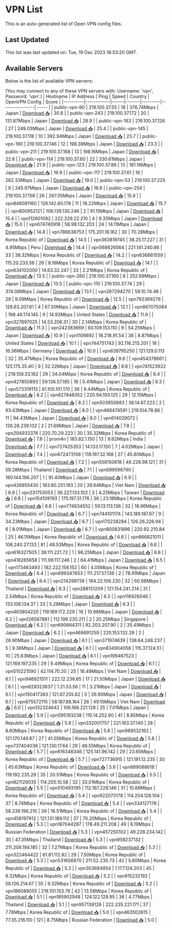 # VPN List

This is an auto-generated list of Open VPN config files.

## Last Updated

This list was last updated on: Tue, 19 Dec 2023 18:53:20 GMT.

## Available Servers

Below is the list of available VPN servers:

(You may connect to any of these VPN servers with: Username: 'vpn', Password: 'vpn'.)
| Hostname | IP Address | Ping | Speed | Country | OpenVPN Config | Score |
|----------|------------|------|-------|---------|----------------| ----- |
| public-vpn-90 | 219.100.37.55 | 18 | 376.74Mbps | Japan | [Download 📥](./configs/server_0_JP.ovpn) | 30.8 |
| public-vpn-243 | 219.100.37.172 | 20 | 131.87Mbps | Japan | [Download 📥](./configs/server_1_JP.ovpn) | 28.9 |
| public-vpn-163 | 219.100.37.126 | 27 | 249.03Mbps | Japan | [Download 📥](./configs/server_2_JP.ovpn) | 25.4 |
| public-vpn-145 | 219.100.37.118 | 10 | 392.94Mbps | Japan | [Download 📥](./configs/server_3_JP.ovpn) | 23.7 |
| public-vpn-190 | 219.100.37.146 | 12 | 198.39Mbps | Japan | [Download 📥](./configs/server_4_JP.ovpn) | 23.3 |
| public-vpn-211 | 219.100.37.168 | 13 | 198.16Mbps | Japan | [Download 📥](./configs/server_5_JP.ovpn) | 22.6 |
| public-vpn-114 | 219.100.37.60 | 22 | 330.61Mbps | Japan | [Download 📥](./configs/server_6_JP.ovpn) | 21.9 |
| public-vpn-123 | 219.100.37.89 | 13 | 181.18Mbps | Japan | [Download 📥](./configs/server_7_JP.ovpn) | 19.9 |
| public-vpn-117 | 219.100.37.61 | 16 | 262.33Mbps | Japan | [Download 📥](./configs/server_8_JP.ovpn) | 19.0 |
| public-vpn-53 | 219.100.37.225 | 9 | 245.97Mbps | Japan | [Download 📥](./configs/server_9_JP.ovpn) | 16.8 |
| public-vpn-254 | 219.100.37.158 | 26 | 267.05Mbps | Japan | [Download 📥](./configs/server_10_JP.ovpn) | 15.9 |
| vpn846081160 | 126.142.60.178 | 11 | 18.22Mbps | Japan | [Download 📥](./configs/server_11_JP.ovpn) | 15.7 |
| vpn800952121 | 106.139.130.246 | 2 | 91.15Mbps | Japan | [Download 📥](./configs/server_12_JP.ovpn) | 15.4 |
| vpn112601092 | 222.229.22.210 | 4 | 9.35Mbps | Japan | [Download 📥](./configs/server_13_JP.ovpn) | 15.0 |
| vpn674740918 | 58.98.132.203 | 24 | 14.11Mbps | Japan | [Download 📥](./configs/server_14_JP.ovpn) | 14.8 |
| vpn786638753 | 175.201.16.162 | 30 | 70.28Mbps | Korea Republic of | [Download 📥](./configs/server_15_KR.ovpn) | 14.5 |
| vpn363819745 | 38.25.17.227 | 31 | 4.95Mbps | Peru | [Download 📥](./configs/server_16_PE.ovpn) | 14.4 |
| vpn568626564 | 221.141.240.86 | 33 | 38.32Mbps | Korea Republic of | [Download 📥](./configs/server_17_KR.ovpn) | 14.2 |
| vpn636861559 | 115.20.233.56 | 26 | 8.16Mbps | Korea Republic of | [Download 📥](./configs/server_18_KR.ovpn) | 14.1 |
| vpn634102000 | 14.63.32.247 | 33 | 2.21Mbps | Korea Republic of | [Download 📥](./configs/server_19_KR.ovpn) | 13.5 |
| public-vpn-260 | 219.100.37.160 | 8 | 252.69Mbps | Japan | [Download 📥](./configs/server_20_JP.ovpn) | 13.5 |
| public-vpn-110 | 219.100.37.74 | 29 | 374.08Mbps | Japan | [Download 📥](./configs/server_21_JP.ovpn) | 13.1 |
| vpn287294270 | 59.10.74.46 | 29 | 9.09Mbps | Korea Republic of | [Download 📥](./configs/server_22_KR.ovpn) | 12.5 |
| vpn792369276 | 126.63.207.61 | 4 | 67.30Mbps | Japan | [Download 📥](./configs/server_23_JP.ovpn) | 12.1 |
| vpn867075084 | 198.46.174.145 | 9 | 14.93Mbps | United States | [Download 📥](./configs/server_24_US.ovpn) | 11.9 |
| vpn327897025 | 14.53.206.31 | 30 | 2.14Mbps | Korea Republic of | [Download 📥](./configs/server_25_KR.ovpn) | 11.3 |
| vpn242383669 | 60.109.153.110 | 9 | 54.25Mbps | Japan | [Download 📥](./configs/server_26_JP.ovpn) | 10.9 |
| vpn1106692 | 18.218.91.54 | 38 | 8.87Mbps | United States | [Download 📥](./configs/server_27_US.ovpn) | 10.1 |
| vpn744751743 | 92.116.213.201 | 18 | 16.36Mbps | Germany | [Download 📥](./configs/server_28_DE.ovpn) | 10.0 |
| vpn639795250 | 121.129.0.113 | 32 | 35.47Mbps | Korea Republic of | [Download 📥](./configs/server_29_KR.ovpn) | 9.8 |
| vpn454378661 | 125.175.35.40 | 9 | 32.22Mbps | Japan | [Download 📥](./configs/server_30_JP.ovpn) | 8.8 |
| vpn741523922 | 218.159.33.162 | 29 | 34.04Mbps | Korea Republic of | [Download 📥](./configs/server_31_KR.ovpn) | 8.4 |
| vpn427850893 | 59.136.57.185 | 19 | 0.41Mbps | Japan | [Download 📥](./configs/server_32_JP.ovpn) | 8.3 |
| vpn573319113 | 61.105.101.170 | 36 | 9.44Mbps | Korea Republic of | [Download 📥](./configs/server_33_KR.ovpn) | 8.2 |
| vpn827848352 | 220.94.193.125 | 29 | 12.15Mbps | Korea Republic of | [Download 📥](./configs/server_34_KR.ovpn) | 8.2 |
| vpn503950683 | 36.14.87.223 | 2 | 93.43Mbps | Japan | [Download 📥](./configs/server_35_JP.ovpn) | 8.0 |
| vpn468474591 | 219.104.78.86 | 11 | 94.43Mbps | Japan | [Download 📥](./configs/server_36_JP.ovpn) | 8.0 |
| vpn614029072 | 126.28.239.132 | 2 | 21.69Mbps | Japan | [Download 📥](./configs/server_37_JP.ovpn) | 7.8 |
| vpn294933376 | 220.70.29.223 | 30 | 35.32Mbps | Korea Republic of | [Download 📥](./configs/server_38_KR.ovpn) | 7.8 |
| prom4n | 183.82.1.150 | 13 | 9.62Mbps | India | [Download 📥](./configs/server_39_IN.ovpn) | 7.7 |
| vpn727425353 | 14.133.17.150 | 7 | 4.02Mbps | Japan | [Download 📥](./configs/server_40_JP.ovpn) | 7.4 |
| vpn672473158 | 119.197.32.168 | 27 | 45.80Mbps | Korea Republic of | [Download 📥](./configs/server_41_KR.ovpn) | 7.2 |
| vpn558150618 | 49.228.98.121 | 31 | 59.28Mbps | Thailand | [Download 📥](./configs/server_42_TH.ovpn) | 7.1 |
| vpn699596790 | 180.144.196.207 | 1 | 91.40Mbps | Japan | [Download 📥](./configs/server_43_JP.ovpn) | 6.9 |
| vpn426855430 | 183.80.251.193 | 20 | 26.64Mbps | Viet Nam | [Download 📥](./configs/server_44_VN.ovpn) | 6.9 |
| vpn231753053 | 36.227.133.102 | 3 | 4.25Mbps | Taiwan | [Download 📥](./configs/server_45_TW.ovpn) | 6.8 |
| vpn154109193 | 175.197.31.176 | 36 | 23.18Mbps | Korea Republic of | [Download 📥](./configs/server_46_KR.ovpn) | 6.8 |
| vpn774634552 | 59.13.113.136 | 32 | 18.96Mbps | Korea Republic of | [Download 📥](./configs/server_47_KR.ovpn) | 6.7 |
| vpn744101174 | 143.189.187.67 | 9 | 34.23Mbps | Japan | [Download 📥](./configs/server_48_JP.ovpn) | 6.7 |
| vpn170238284 | 126.26.226.94 | 6 | 8.01Mbps | Japan | [Download 📥](./configs/server_49_JP.ovpn) | 6.7 |
| vpn800831896 | 220.92.210.84 | 25 | 46.15Mbps | Korea Republic of | [Download 📥](./configs/server_50_KR.ovpn) | 6.6 |
| vpn666821011 | 106.240.27.133 | 81 | 48.53Mbps | Korea Republic of | [Download 📥](./configs/server_51_KR.ovpn) | 6.6 |
| vpn616327505 | 39.111.221.72 | 1 | 96.25Mbps | Japan | [Download 📥](./configs/server_52_JP.ovpn) | 6.6 |
| vpn418265658 | 111.99.117.246 | 2 | 64.41Mbps | Japan | [Download 📥](./configs/server_53_JP.ovpn) | 6.5 |
| vpn173463493 | 182.222.156.152 | 60 | 4.05Mbps | Korea Republic of | [Download 📥](./configs/server_54_KR.ovpn) | 6.4 |
| vpn699347653 | 111.217.57.136 | 2 | 78.91Mbps | Japan | [Download 📥](./configs/server_55_JP.ovpn) | 6.4 |
| vpn214299739 | 184.22.106.230 | 32 | 60.98Mbps | Thailand | [Download 📥](./configs/server_56_TH.ovpn) | 6.3 |
| vpn288151209 | 121.154.241.214 | 31 | 2.54Mbps | Korea Republic of | [Download 📥](./configs/server_57_KR.ovpn) | 6.3 |
| vpn116928046 | 133.106.134.37 | 33 | 5.29Mbps | Japan | [Download 📥](./configs/server_58_JP.ovpn) | 6.3 |
| vpn463804220 | 119.169.172.229 | 16 | 10.98Mbps | Japan | [Download 📥](./configs/server_59_JP.ovpn) | 6.2 |
| vpn126587861 | 112.199.230.211 | 2 | 20.25Mbps | Singapore | [Download 📥](./configs/server_60_SG.ovpn) | 6.2 |
| vpn690664311 | 92.203.207.90 | 2 | 35.49Mbps | Japan | [Download 📥](./configs/server_61_JP.ovpn) | 6.2 |
| vpn468691259 | 220.153.132.28 | 2 | 26.90Mbps | Japan | [Download 📥](./configs/server_62_JP.ovpn) | 6.1 |
| vpn371974639 | 138.64.248.237 | 5 | 9.36Mbps | Japan | [Download 📥](./configs/server_63_JP.ovpn) | 6.1 |
| vpn834904058 | 115.37.124.51 | 10 | 25.63Mbps | Japan | [Download 📥](./configs/server_64_JP.ovpn) | 6.1 |
| vpn199467523 | 121.169.197.235 | 29 | 9.49Mbps | Korea Republic of | [Download 📥](./configs/server_65_KR.ovpn) | 6.1 |
| vpn510221590 | 42.114.70.20 | 25 | 18.49Mbps | Viet Nam | [Download 📥](./configs/server_66_VN.ovpn) | 6.1 |
| vpn946921511 | 222.12.236.65 | 17 | 21.50Mbps | Japan | [Download 📥](./configs/server_67_JP.ovpn) | 6.1 |
| vpn628323637 | 1.21.53.56 | 11 | 3.21Mbps | Japan | [Download 📥](./configs/server_68_JP.ovpn) | 6.1 |
| vpn150417383 | 121.87.255.62 | 5 | 26.90Mbps | Japan | [Download 📥](./configs/server_69_JP.ovpn) | 6.1 |
| vpn675572115 | 58.187.88.164 | 26 | 49.10Mbps | Viet Nam | [Download 📥](./configs/server_70_VN.ovpn) | 6.0 |
| vpn132324642 | 106.168.221.128 | 25 | 7.01Mbps | Japan | [Download 📥](./configs/server_71_JP.ovpn) | 5.9 |
| vpn595193238 | 110.14.252.60 | 41 | 8.85Mbps | Korea Republic of | [Download 📥](./configs/server_72_KR.ovpn) | 5.9 |
| vpn332001757 | 221.163.37.140 | 28 | 8.60Mbps | Korea Republic of | [Download 📥](./configs/server_73_KR.ovpn) | 5.8 |
| vpn989532162 | 121.170.149.87 | 27 | 41.05Mbps | Korea Republic of | [Download 📥](./configs/server_74_KR.ovpn) | 5.8 |
| vpn737404038 | 121.130.17.64 | 29 | 48.55Mbps | Korea Republic of | [Download 📥](./configs/server_75_KR.ovpn) | 5.7 |
| vpn616346346 | 125.141.96.142 | 29 | 23.65Mbps | Korea Republic of | [Download 📥](./configs/server_76_KR.ovpn) | 5.7 |
| vpn727736915 | 121.191.12.235 | 30 | 45.63Mbps | Korea Republic of | [Download 📥](./configs/server_77_KR.ovpn) | 5.6 |
| vpn689088618 | 119.192.235.29 | 35 | 20.51Mbps | Korea Republic of | [Download 📥](./configs/server_78_KR.ovpn) | 5.5 |
| vpn821129035 | 114.205.10.58 | 32 | 33.01Mbps | Korea Republic of | [Download 📥](./configs/server_79_KR.ovpn) | 5.5 |
| vpn510493195 | 112.167.228.146 | 31 | 10.68Mbps | Korea Republic of | [Download 📥](./configs/server_80_KR.ovpn) | 5.4 |
| vpn922073178 | 114.204.128.104 | 37 | 8.74Mbps | Korea Republic of | [Download 📥](./configs/server_81_KR.ovpn) | 5.4 |
| vpn334127178 | 58.239.196.210 | 39 | 16.51Mbps | Korea Republic of | [Download 📥](./configs/server_82_KR.ovpn) | 5.4 |
| vpn458197912 | 121.131.189.112 | 37 | 70.20Mbps | Korea Republic of | [Download 📥](./configs/server_83_KR.ovpn) | 5.3 |
| vpn187044287 | 178.49.211.208 | 49 | 6.19Mbps | Russian Federation | [Download 📥](./configs/server_84_RU.ovpn) | 5.3 |
| vpn457250102 | 49.228.234.142 | 30 | 47.35Mbps | Thailand | [Download 📥](./configs/server_85_TH.ovpn) | 5.3 |
| vpn958237132 | 211.209.194.185 | 32 | 7.27Mbps | Korea Republic of | [Download 📥](./configs/server_86_KR.ovpn) | 5.3 |
| vpn322464422 | 61.81.112.82 | 29 | 7.50Mbps | Korea Republic of | [Download 📥](./configs/server_87_KR.ovpn) | 5.3 |
| vpn531606870 | 211.52.230.73 | 42 | 5.80Mbps | Korea Republic of | [Download 📥](./configs/server_88_KR.ovpn) | 5.3 |
| vpn303684954 | 1.177.124.203 | 45 | 8.32Mbps | Korea Republic of | [Download 📥](./configs/server_89_KR.ovpn) | 5.2 |
| vpn915232192 | 58.126.214.67 | 35 | 9.32Mbps | Korea Republic of | [Download 📥](./configs/server_90_KR.ovpn) | 5.2 |
| vpn186089055 | 218.101.153.76 | 42 | 13.56Mbps | Korea Republic of | [Download 📥](./configs/server_91_KR.ovpn) | 5.1 |
| vpn185902948 | 124.122.128.95 | 36 | 4.77Mbps | Thailand | [Download 📥](./configs/server_92_TH.ovpn) | 5.1 |
| vpn957139128 | 222.235.221.171 | 37 | 7.76Mbps | Korea Republic of | [Download 📥](./configs/server_93_KR.ovpn) | 5.0 |
| vpn463502615 | 77.35.216.110 | 121 | 8.75Mbps | Russian Federation | [Download 📥](./configs/server_94_RU.ovpn) | 5.0 |
